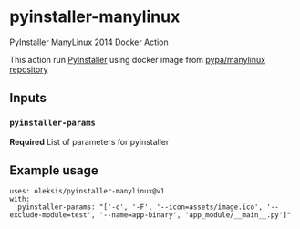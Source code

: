 # pyinstaller-manylinux
PyInstaller ManyLinux 2014 Docker Action

This action run [PyInstaller](https://www.pyinstaller.org/) using docker image from [pypa/manylinux repository](https://quay.io/repository/pypa/manylinux2014_x86_64)

## Inputs

### `pyinstaller-params`

**Required** List of parameters for pyinstaller

## Example usage
```
uses: oleksis/pyinstaller-manylinux@v1
with:
  pyinstaller-params: "['-c', '-F', '--icon=assets/image.ico', '--exclude-module=test', '--name=app-binary', 'app_module/__main__.py']"
```